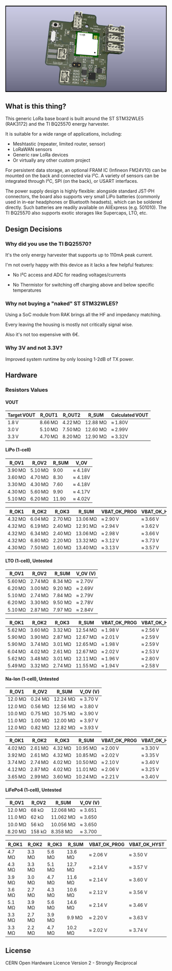 ![MeshtasticRouterNode](docs/LoraHarvesterBox.jpg)

## What is this thing?

This generic LoRa base board is built around the ST STM32WLE5 (RAK3172) and the TI BQ25570 energy harvester.

It is suitable for a wide range of applications, including:

- Meshtastic (repeater, limited router, sensor)
- LoRaWAN sensors
- Generic raw LoRa devices
- Or virtually any other custom project

For persistent data storage, an optional FRAM IC (Infineon FM24V10) can be mounted on the back and connected via I²C. A variety of sensors can be integrated through I²C, SPI (on the back), or USART interfaces.

The power supply design is highly flexible: alongside standard JST-PH connectors, the board also supports very small LiPo batteries (commonly used in in-ear headphones or Bluetooth headsets), which can be soldered directly. Such batteries are readily available on AliExpress (e.g. 501010). The TI BQ25570 also supports exotic storages like Supercaps, LTO, etc.


## Design Decisions

### Why did you use the TI BQ25570?

It's the only energy harvester that supports up to 110mA peak current.

I'm not overly happy with this device as it lacks a few helpful features:

 - No I²C access and ADC for reading voltages/currents

 - No Thermistor for switching off charging above and below specific temperatures

 
### Why not buying a "naked" ST STM32WLE5? 

Using a SoC module from RAK brings all the HF and impedancy matching. 

Every leaving the housing is mostly not critically signal wise.

Also it's not too expensive with 6€.

### Why 3V and not 3.3V?

Improved system runtime by only loosing 1-2dB of TX power.

## Hardware

### Resistors Values

#### VOUT


| Target VOUT | R_OUT1  | R_OUT2 | R_SUM | Calculated VOUT |
|-------------|--------------|--------------|------------|-----------------|
| 1.8 V       | 8.66 MΩ       | 4.22 MΩ       | 12.88 MΩ      | ≈ 1.80V        |
| 3.0 V       | 5.10 MΩ       | 7.50 MΩ       | 12.60 MΩ     | ≈ 2.99V        |
| 3.3 V       | 4.70 MΩ       | 8.20 MΩ       | 12.90 MΩ     | ≈ 3.32V        |

#### LiPo (1-cell)

| R_OV1 | R_OV2 | R_SUM | V_OV |
|-------------|-------------|------------|-----------|
| 3.90 MΩ     | 5.10 MΩ     | 9.00       | ≈ 4.18V   |
| 3.60 MΩ     | 4.70 MΩ     | 8.30       | ≈ 4.18V   |
| 3.30 MΩ     | 4.30 MΩ     | 7.60       | ≈ 4.18V   |
| 4.30 MΩ     | 5.60 MΩ     | 9.90       | ≈ 4.17V   |
| 5.10 MΩ     | 6.20 MΩ     | 11.90      | ≈ 4.02V   |

| R_OK1   | R_OK2   | R_OK3   | R_SUM    | VBAT_OK_PROG | VBAT_OK_HYST |
|---------|---------|---------|----------|--------------|--------------|
| 4.32 MΩ | 6.04 MΩ | 2.70 MΩ | 13.06 MΩ | ≈ 2.90 V     | ≈ 3.66 V     |
| 4.32 MΩ | 6.19 MΩ | 2.40 MΩ | 12.91 MΩ | ≈ 2.94 V     | ≈ 3.62 V     |
| 4.32 MΩ | 6.34 MΩ | 2.40 MΩ | 13.06 MΩ | ≈ 2.98 V     | ≈ 3.66 V     |
| 4.32 MΩ | 6.80 MΩ | 2.20 MΩ | 13.32 MΩ | ≈ 3.12 V     | ≈ 3.73 V     |
| 4.30 MΩ | 7.50 MΩ | 1.60 MΩ | 13.40 MΩ | ≈ 3.13 V     | ≈ 3.57 V     |

#### LTO (1-cell), Untested

| R_OV1 | R_OV2 | R_SUM | V_OV (V) |
|-------------|-------------|------------|----------|
| 5.60 MΩ     | 2.74 MΩ     | 8.34 MΩ      | ≈ 2.70V     |
| 6.20 MΩ     | 3.00 MΩ     | 9.20 MΩ      | ≈ 2.69V     |
| 5.10 MΩ     | 2.74 MΩ     | 7.84 MΩ      | ≈ 2.79V     |
| 6.20 MΩ     | 3.30 MΩ     | 9.50 MΩ      | ≈ 2.78V     |
| 5.10 MΩ     | 2.87 MΩ     | 7.97 MΩ      | ≈ 2.84V     |

| R_OK1   | R_OK2   | R_OK3   | R_SUM    | VBAT_OK_PROG | VBAT_OK_HYST |
|---------|---------|---------|----------|--------------|--------------|
| 5.62 MΩ | 3.60 MΩ | 3.32 MΩ | 12.54 MΩ | ≈ 1.98 V     | ≈ 2.56 V     |
| 5.90 MΩ | 3.90 MΩ | 2.87 MΩ | 12.67 MΩ | ≈ 2.01 V     | ≈ 2.59 V     |
| 5.90 MΩ | 3.74 MΩ | 3.01 MΩ | 12.65 MΩ | ≈ 1.98 V     | ≈ 2.59 V     |
| 6.04 MΩ | 4.02 MΩ | 2.61 MΩ | 12.67 MΩ | ≈ 2.02 V     | ≈ 2.53 V     |
| 5.62 MΩ | 3.48 MΩ | 3.01 MΩ | 12.11 MΩ | ≈ 1.96 V     | ≈ 2.80 V     |
| 5.49 MΩ | 3.32 MΩ | 2.74 MΩ | 11.55 MΩ | ≈ 1.94 V     | ≈ 2.58 V     |

#### Na-Ion (1-cell), Untested

| R_OV1   | R_OV2   | R_SUM   | V_OV (V) |
|---------|---------|---------|----------|
| 12.0 MΩ | 0.24 MΩ | 12.24 MΩ| ≈ 3.70 V |
| 12.0 MΩ | 0.56 MΩ | 12.56 MΩ| ≈ 3.80 V |
| 10.0 MΩ | 0.75 MΩ | 10.75 MΩ| ≈ 3.90 V |
| 11.0 MΩ | 1.00 MΩ | 12.00 MΩ| ≈ 3.97 V |
| 12.0 MΩ | 0.82 MΩ | 12.82 MΩ| ≈ 3.93 V |

| R_OK1   | R_OK2   | R_OK3   | R_SUM    | VBAT_OK_PROG | VBAT_OK_HYST |
|---------|---------|---------|----------|--------------|--------------|
| 4.02 MΩ | 2.61 MΩ | 4.32 MΩ | 10.95 MΩ | ≈ 2.00 V     | ≈ 3.30 V     |
| 3.92 MΩ | 2.61 MΩ | 4.32 MΩ | 10.85 MΩ | ≈ 2.02 V     | ≈ 3.35 V     |
| 3.74 MΩ | 2.74 MΩ | 4.02 MΩ | 10.50 MΩ | ≈ 2.10 V     | ≈ 3.40 V     |
| 4.12 MΩ | 2.87 MΩ | 4.02 MΩ | 11.01 MΩ | ≈ 2.06 V     | ≈ 3.25 V     |
| 3.65 MΩ | 2.99 MΩ | 3.60 MΩ | 10.24 MΩ | ≈ 2.21 V     | ≈ 3.40 V     |

#### LiFePo4 (1-cell), Untested

| R_OV1   | R_OV2   | R_SUM    | V_OV (V) |
|---------|---------|----------|----------|
| 12.0 MΩ | 68 kΩ   | 12.068 MΩ| ≈ 3.651  |
| 11.0 MΩ | 62 kΩ   | 11.062 MΩ| ≈ 3.650  |
| 10.0 MΩ | 56 kΩ   | 10.056 MΩ| ≈ 3.650  |
| 8.20 MΩ | 158 kΩ   | 8.358 MΩ  | ≈ 3.700  |

| R_OK1  | R_OK2  | R_OK3  | R_SUM   | VBAT_OK_PROG | VBAT_OK_HYST |
|--------|--------|--------|---------|--------------|--------------|
| 4.7 MΩ | 3.3 MΩ | 5.6 MΩ | 13.6 MΩ | ≈ 2.06 V     | ≈ 3.50 V     |
| 4.3 MΩ | 3.3 MΩ | 5.1 MΩ | 12.7 MΩ | ≈ 2.14 V     | ≈ 3.57 V     |
| 3.9 MΩ | 3.0 MΩ | 4.7 MΩ | 11.6 MΩ | ≈ 2.14 V     | ≈ 3.60 V     |
| 3.6 MΩ | 2.7 MΩ | 4.3 MΩ | 10.6 MΩ | ≈ 2.12 V     | ≈ 3.56 V     |
| 5.1 MΩ | 3.9 MΩ | 5.6 MΩ | 14.6 MΩ | ≈ 2.14 V     | ≈ 3.46 V     |
| 3.3 MΩ | 2.7 MΩ | 3.9 MΩ | 9.9 MΩ  | ≈ 2.20 V     | ≈ 3.63 V     |
| 3.3 MΩ | 2.2 MΩ | 4.7 MΩ | 10.2 MΩ | ≈ 2.02 V     | ≈ 3.74 V     |


## License

CERN Open Hardware Licence Version 2 - Strongly Reciprocal 

